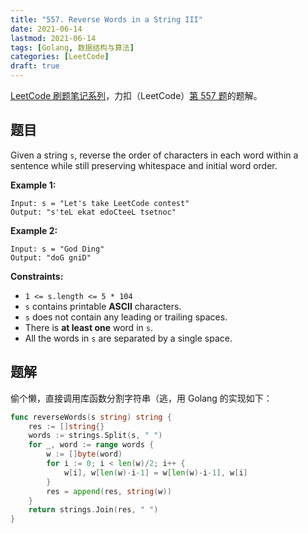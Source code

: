 ```yaml
---
title: "557. Reverse Words in a String III"
date: 2021-06-14
lastmod: 2021-06-14
tags: [Golang, 数据结构与算法]
categories: [LeetCode]
draft: true
---
```


[LeetCode 刷题笔记系列](/posts/leetcode/leetcode)，力扣（LeetCode）[第 557 题](https://leetcode-cn.com/problems/reverse-words-in-a-string-iii)的题解。

<!--more-->

## 题目

Given a string `s`, reverse the order of characters in each word within a sentence while still preserving whitespace and initial word order.

**Example 1:**

```text
Input: s = "Let's take LeetCode contest"
Output: "s'teL ekat edoCteeL tsetnoc"
```

**Example 2:**

```text
Input: s = "God Ding"
Output: "doG gniD"
```

**Constraints:**

- `1 <= s.length <= 5 * 104`
- `s` contains printable **ASCII** characters.
- `s` does not contain any leading or trailing spaces.
- There is **at least one** word in `s`.
- All the words in `s` are separated by a single space.

## 题解

偷个懒，直接调用库函数分割字符串（逃，用 Golang 的实现如下：

```go
func reverseWords(s string) string {
    res := []string{}
    words := strings.Split(s, " ")
    for _, word := range words {
        w := []byte(word)
        for i := 0; i < len(w)/2; i++ {
            w[i], w[len(w)-i-1] = w[len(w)-i-1], w[i]
        }
        res = append(res, string(w))
    }
    return strings.Join(res, " ")
}
```
